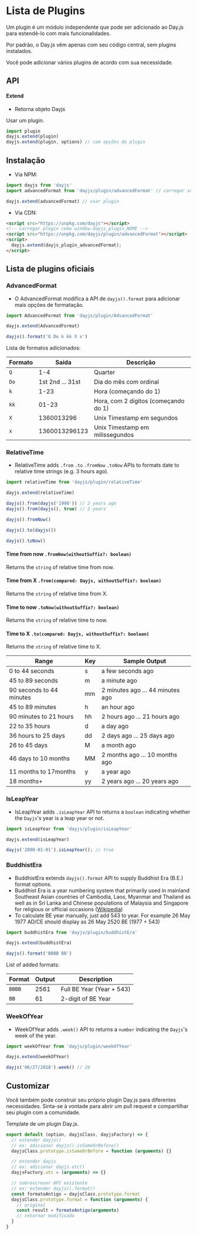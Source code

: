 # Lista de Plugins

Um plugin é um módulo independente que pode ser adicionado ao Day.js para estendê-lo com mais funcionalidades.

Por padrão, o Day.js vêm apenas com seu código central, sem plugins instalados.

Você pode adicionar vários plugins de acordo com sua necessidade.

## API

#### Extend

* Retorna objeto Dayjs

Usar um plugin.

```js
import plugin
dayjs.extend(plugin)
dayjs.extend(plugin, options) // com opções do plugin
```

## Instalação

* Via NPM:

```javascript
import dayjs from 'dayjs'
import advancedFormat from 'dayjs/plugin/advancedFormat' // carregar sob demanda

dayjs.extend(advancedFormat) // usar plugin
```

* Via CDN:
```html
<script src="https://unpkg.com/dayjs"></script>
<!-- carregar plugin como window.dayjs_plugin_NOME -->
<script src="https://unpkg.com/dayjs/plugin/advancedFormat"></script>
<script>
  dayjs.extend(dayjs_plugin_advancedFormat);
</script>
```

## Lista de plugins oficiais

### AdvancedFormat
 - O AdvancedFormat modifica a API de `dayjs().format` para adicionar mais opções de formatação.

```javascript
import AdvancedFormat from 'dayjs/plugin/AdvancedFormat'

dayjs.extend(AdvancedFormat)

dayjs().format('Q Do k kk X x')
```

Lista de formatos adicionados:

| Formato | Saída            | Descrição                             |
| ------- | ---------------- | ------------------------------------- |
| `Q`     | 1-4              | Quarter                               |
| `Do`    | 1st 2nd ... 31st | Dia do mês com ordinal                |
| `k`     | 1-23             | Hora (começando do 1)                 |
| `kk`    | 01-23            | Hora, com 2 dígitos (começando do 1)  |
| `X`     | 1360013296       | Unix Timestamp em segundos            |
| `x`     | 1360013296123    | Unix Timestamp em milissegundos       |

### RelativeTime
 - RelativeTime adds `.from` `.to` `.fromNow` `.toNow` APIs to formats date to relative time strings (e.g. 3 hours ago).

```javascript
import relativeTime from 'dayjs/plugin/relativeTime'

dayjs.extend(relativeTime)

dayjs().from(dayjs('1990')) // 2 years ago
dayjs().from(dayjs(), true) // 2 years

dayjs().fromNow()

dayjs().to(dayjs())

dayjs().toNow()
```

#### Time from now `.fromNow(withoutSuffix?: boolean)`

Returns the `string` of relative time from now.

#### Time from X  `.from(compared: Dayjs, withoutSuffix?: boolean)`

Returns the `string` of relative time from X.

#### Time to now `.toNow(withoutSuffix?: boolean)`

Returns the `string` of relative time to now.

#### Time to X  `.to(compared: Dayjs, withoutSuffix?: boolean)`

Returns the `string` of relative time to X.

| Range                    | Key  | Sample Output                    |
| ------------------------ | ---- | -------------------------------- |
| 0 to 44 seconds          | s    | a few seconds ago                |
| 45 to 89 seconds         | m    | a minute ago                     |
| 90 seconds to 44 minutes | mm   | 2 minutes ago ... 44 minutes ago |
| 45 to 89 minutes         | h    | an hour ago                      |
| 90 minutes to 21 hours   | hh   | 2 hours ago ... 21 hours ago     |
| 22 to 35 hours           | d    | a day ago                        |
| 36 hours to 25 days      | dd   | 2 days ago ... 25 days ago       |
| 26 to 45 days            | M    | a month ago                      |
| 46 days to 10 months     | MM   | 2 months ago ... 10 months ago   |
| 11 months to 17months    | y    | a year ago                       |
| 18 months+               | yy   | 2 years ago ... 20 years ago     |

### IsLeapYear
 - IsLeapYear adds `.isLeapYear` API to returns a `boolean` indicating whether the `Dayjs`'s year is a leap year or not.

```javascript
import isLeapYear from 'dayjs/plugin/isLeapYear'

dayjs.extend(isLeapYear)

dayjs('2000-01-01').isLeapYear(); // true
```

### BuddhistEra
- BuddhistEra extends `dayjs().format` API to supply Buddhist Era (B.E.) format options.
- Buddhist Era is a year numbering system that primarily used in  mainland Southeast Asian countries of Cambodia, Laos, Myanmar and Thailand as well as in Sri Lanka and Chinese populations of Malaysia and Singapore for religious or official occasions ([Wikipedia](https://en.wikipedia.org/wiki/Buddhist_calendar))
- To calculate BE year manually, just add 543 to year. For example 26 May 1977 AD/CE should display as 26 May 2520 BE (1977 + 543)

```javascript
import buddhistEra from 'dayjs/plugin/buddhistEra'

dayjs.extend(buddhistEra)

dayjs().format('BBBB BB')
```

List of added formats:

| Format | Output           | Description                           |
| ------ | ---------------- | ------------------------------------- |
| `BBBB` | 2561             | Full BE Year (Year + 543)             |
| `BB`   | 61               | 2-digit of BE Year                    |

### WeekOfYear
 - WeekOfYear adds `.week()` API to returns a `number` indicating the `Dayjs`'s week of the year.

```javascript
import weekOfYear from 'dayjs/plugin/weekOfYear'

dayjs.extend(weekOfYear)

dayjs('06/27/2018').week() // 26
```

## Customizar

Você também pode construir seu próprio plugin Day.js para diferentes necessidades. Sinta-se à vontade para abrir um pull request e compartilhar seu plugin com a comunidade.

Template de um plugin Day.js.
```javascript
export default (option, dayjsClass, dayjsFactory) => {
  // estender dayjs()
  // ex: adicionar dayjs().isSameOrBefore()
  dayjsClass.prototype.isSameOrBefore = function (arguments) {}

  // estender dayjs
  // ex: adicionar dayjs.utc()
  dayjsFactory.utc = (arguments) => {}

  // sobrescrever API existente
  // ex: estender dayjs().format()
  const formatoAntigo = dayjsClass.prototype.format
  dayjsClass.prototype.format = function (arguments) {
    // original
    const result = formatoAntigo(arguments)
    // retornar modificado
  }
}
```
